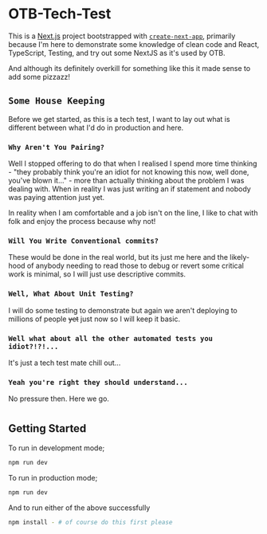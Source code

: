 # OTB-Tech-Test

This is a [Next.js](https://nextjs.org/) project bootstrapped with [`create-next-app`](https://github.com/vercel/next.js/tree/canary/packages/create-next-app), primarily because I'm here to demonstrate some knowledge of clean code and React, TypeScript, Testing, and try out some NextJS as it's used by OTB.

And although its definitely overkill for something like this it made sense to add some pizzazz!

## `Some House Keeping`

Before we get started, as this is a tech test, I want to lay out what is different between what I'd do in production and here.


### `Why Aren't You Pairing?`

Well I stopped offering to do that when I realised I spend more time thinking - "they probably think you're an idiot for not knowing this now, well done, you've blown it..." - more than actually thinking about the problem I was dealing with. When in reality I was just writing an if statement and nobody was paying attention just yet.

In reality when I am comfortable and a job isn't on the line, I like to chat with folk and enjoy the process because why not!

### `Will You Write Conventional commits?`

These would be done in the real world, but its just me here and the likely-hood of anybody needing to read those to debug or revert some critical work is minimal, so I will just use descriptive commits.

### `Well, What About Unit Testing?`

I will do some testing to demonstrate but again we aren't deploying to millions of people ~~yet~~ just now so I will keep it basic.

### `Well what about all the other automated tests you idiot?!?!...`

It's just a tech test mate chill out...

### `Yeah you're right they should understand...`

No pressure then. Here we go.

#
## Getting Started

To run in development mode;

```bash
npm run dev
```

To run in production mode;

```bash
npm run dev
```

And to run either of the above successfully

```bash
npm install - # of course do this first please
```
